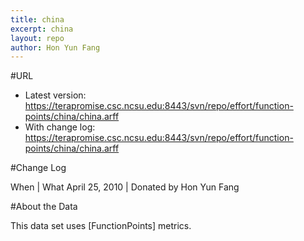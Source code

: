 ```yaml
---
title: china
excerpt: china
layout: repo
author: Hon Yun Fang
---
```



#URL

  * Latest version: https://terapromise.csc.ncsu.edu:8443/svn/repo/effort/function-points/china/china.arff
  * With change log: https://terapromise.csc.ncsu.edu:8443/svn/repo/effort/function-points/china/china.arff

#Change Log

When | What
April 25, 2010 | Donated by Hon Yun Fang

#About the Data 

This data set uses [FunctionPoints] metrics.

